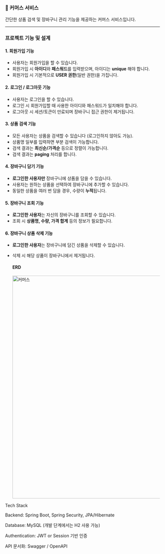 ### 🛒 커머스 서비스

간단한 상품 검색 및 장바구니 관리 기능을 제공하는 커머스 서비스입니다.

---

### 프로젝트 기능 및 설계

#### **1. 회원가입 기능**
* 사용자는 회원가입을 할 수 있습니다.
* 회원가입 시 **아이디**와 **패스워드**를 입력받으며, 아이디는 **unique** 해야 합니다.
* 회원가입 시 기본적으로 **USER 권한**(일반 권한)을 가집니다.

#### **2. 로그인 / 로그아웃 기능**
* 사용자는 로그인을 할 수 있습니다.
* 로그인 시 회원가입할 때 사용한 아이디와 패스워드가 일치해야 합니다.
* 로그아웃 시 세션/토큰이 만료되며 장바구니 접근 권한이 제거됩니다.

#### **3. 상품 검색 기능**
* 모든 사용자는 상품을 검색할 수 있습니다 (로그인하지 않아도 가능).
* 상품명 일부를 입력하면 부분 검색이 가능합니다.
* 검색 결과는 **최신순/가격순** 등으로 정렬이 가능합니다.
* 검색 결과는 **paging** 처리를 합니다.


#### **4. 장바구니 담기 기능**
* **로그인한 사용자만** 장바구니에 상품을 담을 수 있습니다.
* 사용자는 원하는 상품을 선택하여 장바구니에 추가할 수 있습니다.
* 동일한 상품을 여러 번 담을 경우, 수량이 **누적**됩니다.

#### **5. 장바구니 조회 기능**
* **로그인한 사용자**는 자신의 장바구니를 조회할 수 있습니다.
* 조회 시 **상품명, 수량, 가격 합계** 등의 정보가 필요합니다.

#### **6. 장바구니 상품 삭제 기능**
* **로그인한 사용자**는 장바구니에 담긴 상품을 삭제할 수 있습니다.
* 삭제 시 해당 상품이 장바구니에서 제거됩니다.

  #### **ERD**
  <img width="1040" height="722" alt="커머스" src="https://github.com/user-attachments/assets/cf7ef261-d44c-425a-b146-f29ac440e048" />

Tech Stack

Backend: Spring Boot, Spring Security, JPA/Hibernate

Database: MySQL (개발 단계에서는 H2 사용 가능)

Authentication: JWT or Session 기반 인증

API 문서화: Swagger / OpenAPI
  
